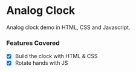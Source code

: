 # Analog Clock

Analog clock demo in HTML, CSS and Javascript.

### Features Covered

- [x] Build the clock with HTML & CSS
- [x] Rotate hands with JS
